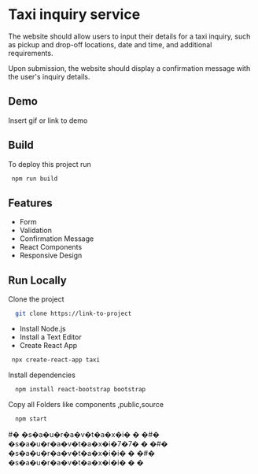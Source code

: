 
# Taxi inquiry service

The
website should allow users to input their details for a taxi inquiry, such as pickup and drop-off
locations, date and time, and additional requirements.

Upon submission, the website should
display a confirmation message with the user's inquiry details.


## Demo

Insert gif or link to demo


## Build

To deploy this project run

```bash
 npm run build
```


## Features

- Form
- Validation
- Confirmation Message
- React Components
- Responsive Design


## Run Locally

Clone the project

```bash
  git clone https://link-to-project
```
- Install Node.js
- Install a Text Editor
- Create React App

```bash
 npx create-react-app taxi
```

Install dependencies

```bash
  npm install react-bootstrap bootstrap
```

Copy all Folders like components ,public,source

```bash
  npm start
```


#� �s�a�u�r�a�v�t�a�x�i�
�
�#� �s�a�u�r�a�v�t�a�x�i�7�7�
�
�#� �s�a�u�r�a�v�t�a�x�i�i�
�
�#� �s�a�u�r�a�v�t�a�x�i�i�
�
�
